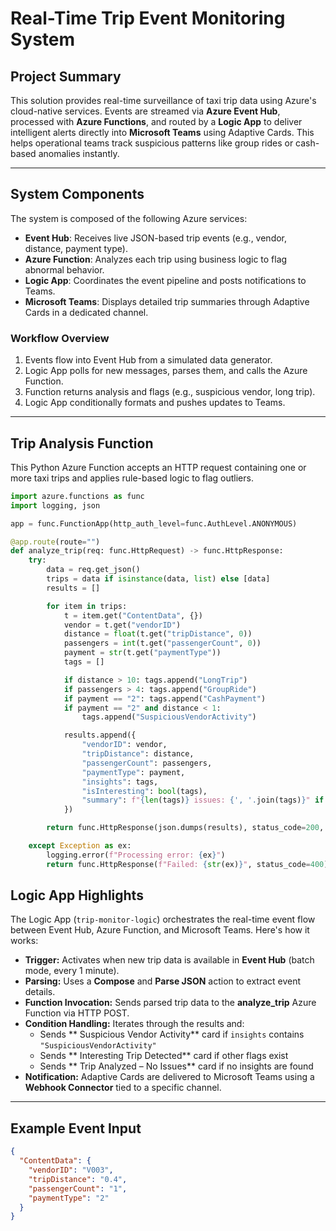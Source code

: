 #  Real-Time Trip Event Monitoring System

##  Project Summary

This solution provides real-time surveillance of taxi trip data using Azure's cloud-native services. Events are streamed via **Azure Event Hub**, processed with **Azure Functions**, and routed by a **Logic App** to deliver intelligent alerts directly into **Microsoft Teams** using Adaptive Cards. This helps operational teams track suspicious patterns like group rides or cash-based anomalies instantly.

---

## System Components

The system is composed of the following Azure services:

- **Event Hub**: Receives live JSON-based trip events (e.g., vendor, distance, payment type).
- **Azure Function**: Analyzes each trip using business logic to flag abnormal behavior.
- **Logic App**: Coordinates the event pipeline and posts notifications to Teams.
- **Microsoft Teams**: Displays detailed trip summaries through Adaptive Cards in a dedicated channel.

###  Workflow Overview

1. Events flow into Event Hub from a simulated data generator.
2. Logic App polls for new messages, parses them, and calls the Azure Function.
3. Function returns analysis and flags (e.g., suspicious vendor, long trip).
4. Logic App conditionally formats and pushes updates to Teams.

---

##  Trip Analysis Function 

This Python Azure Function accepts an HTTP request containing one or more taxi trips and applies rule-based logic to flag outliers.

```python
import azure.functions as func
import logging, json

app = func.FunctionApp(http_auth_level=func.AuthLevel.ANONYMOUS)

@app.route(route="")
def analyze_trip(req: func.HttpRequest) -> func.HttpResponse:
    try:
        data = req.get_json()
        trips = data if isinstance(data, list) else [data]
        results = []

        for item in trips:
            t = item.get("ContentData", {})
            vendor = t.get("vendorID")
            distance = float(t.get("tripDistance", 0))
            passengers = int(t.get("passengerCount", 0))
            payment = str(t.get("paymentType"))
            tags = []

            if distance > 10: tags.append("LongTrip")
            if passengers > 4: tags.append("GroupRide")
            if payment == "2": tags.append("CashPayment")
            if payment == "2" and distance < 1:
                tags.append("SuspiciousVendorActivity")

            results.append({
                "vendorID": vendor,
                "tripDistance": distance,
                "passengerCount": passengers,
                "paymentType": payment,
                "insights": tags,
                "isInteresting": bool(tags),
                "summary": f"{len(tags)} issues: {', '.join(tags)}" if tags else "Trip appears normal"
            })

        return func.HttpResponse(json.dumps(results), status_code=200, mimetype="application/json")

    except Exception as ex:
        logging.error(f"Processing error: {ex}")
        return func.HttpResponse(f"Failed: {str(ex)}", status_code=400)
``` 
##  Logic App Highlights

The Logic App (`trip-monitor-logic`) orchestrates the real-time event flow between Event Hub, Azure Function, and Microsoft Teams. Here's how it works:

- **Trigger:** Activates when new trip data is available in **Event Hub** (batch mode, every 1 minute).
- **Parsing:** Uses a **Compose** and **Parse JSON** action to extract event details.
- **Function Invocation:** Sends parsed trip data to the **analyze_trip** Azure Function via HTTP POST.
- **Condition Handling:** Iterates through the results and:
  - Sends ** Suspicious Vendor Activity** card if `insights` contains `"SuspiciousVendorActivity"`
  - Sends ** Interesting Trip Detected** card if other flags exist
  - Sends ** Trip Analyzed – No Issues** card if no insights are found
- **Notification:** Adaptive Cards are delivered to Microsoft Teams using a **Webhook Connector** tied to a specific channel.

---

##  Example Event Input

```json
{
  "ContentData": {
    "vendorID": "V003",
    "tripDistance": "0.4",
    "passengerCount": "1",
    "paymentType": "2"
  }
}
```
